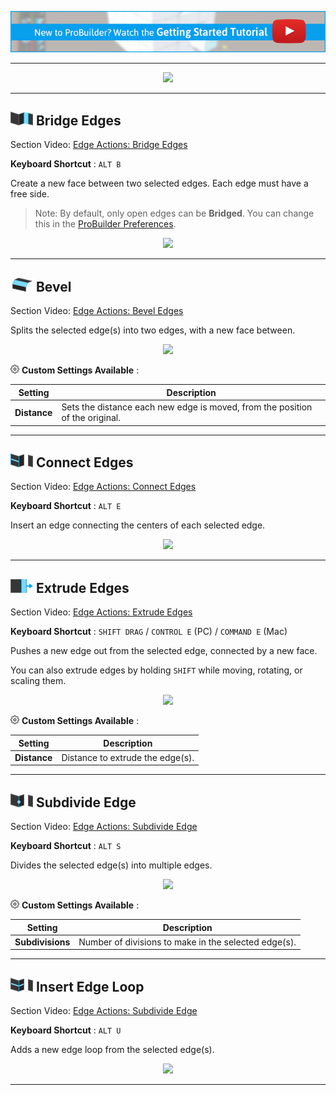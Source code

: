 [![PB Getting Started Vid Link](../images/VidLink_GettingStarted_Slim.png)](https://youtu.be/Ta3HkV_qHTc)

---

<div style="text-align:center">
<img src="../../images/Toolbar_EdgeActions.png">
</div>

---

## ![Bridge Edges Icon](../images/icons/Edge_Bridge.png "Bridge Edges Icon") Bridge Edges

<div class="video-link">
Section Video: <a href="https://youtu.be/de927QxOW9E?list=PLrJfHfcFkLM-b6_N-musBp4MFaEnxpF6y">Edge Actions: Bridge Edges</a>
</div>

**Keyboard Shortcut** : `ALT B`

Create a new face between two selected edges. Each edge must have a free side.

> Note: By default, only open edges can be **Bridged**. You can change this in the [ProBuilder Preferences](../preferences/preferences/#bridge-perimeter-edges-only).

<div style="text-align:center">
<img src="../../images/BridgeEdges_Example.png">
</div>

---

<a id="bevel"></a>
## ![Bevel Edges Icon](../images/icons/Edge_Bevel.png "Bevel Edges Icon") Bevel

<div class="video-link">
Section Video: <a href="https://youtu.be/gEc6wjEj960?list=PLrJfHfcFkLM-b6_N-musBp4MFaEnxpF6y">Edge Actions: Bevel Edges</a>
</div>

<!-- **Keyboard Shortcut** : `ALT B` -->

Splits the selected edge(s) into two edges, with a new face between.

<div style="text-align:center">
<img src="../../images/BevelEdges_Example.png">
</div>

![Options Icon](../images/icons/Options.png) **Custom Settings Available** :

Setting | Description
--- | ---
**Distance** | Sets the distance each new edge is moved, from the position of the original.

---

## ![Connect Edges Icon](../images/icons/Edge_Connect.png "Connect Edges Icon") Connect Edges

<div class="video-link">
Section Video: <a href="https://youtu.be/3wcSPqZy6Oc?list=PLrJfHfcFkLM-b6_N-musBp4MFaEnxpF6y">Edge Actions: Connect Edges</a>
</div>

**Keyboard Shortcut** : `ALT E`

Insert an edge connecting the centers of each selected edge.

<div style="text-align:center">
<img src="../../images/ConnectEdges_Example.png">
</div>

---

## ![Extrude Edges Icon](../images/icons/Edge_Extrude.png "Extrude Edges Icon") Extrude Edges

<div class="video-link">
Section Video: <a href="https://youtu.be/r7-3zkDfxGQ?list=PLrJfHfcFkLM-b6_N-musBp4MFaEnxpF6y">Edge Actions: Extrude Edges</a>
</div>

**Keyboard Shortcut** : `SHIFT DRAG` / `CONTROL E` (PC) / `COMMAND E` (Mac)

Pushes a new edge out from the selected edge, connected by a new face.

You can also extrude edges by holding `SHIFT` while moving, rotating, or scaling them.

<div style="text-align:center">
<img src="../../images/ExtrudeEdges_Example.png">
</div>

![Options Icon](../images/icons/Options.png) **Custom Settings Available** :

Setting | Description
--- | ---
**Distance** | Distance to extrude the edge(s).

---

## ![Subdivide Edge Icon](../images/icons/Edge_Subdivide.png "Subdivide Edge Icon") Subdivide Edge

<div class="video-link">
Section Video: <a href="https://youtu.be/CC3J82ZY6-g?list=PLrJfHfcFkLM-b6_N-musBp4MFaEnxpF6y">Edge Actions: Subdivide Edge</a>
</div>

**Keyboard Shortcut** : `ALT S`

Divides the selected edge(s) into multiple edges.

<div style="text-align:center">
<img src="../../images/SubdivideEdge_Example.png">
</div>

![Options Icon](../images/icons/Options.png) **Custom Settings Available** :

Setting | Description
--- | ---
**Subdivisions** | Number of divisions to make in the selected edge(s).

---

## ![Insert Edge Loop Icon](../images/icons/Edge_InsertLoop.png "Insert Edge Loop Icon") Insert Edge Loop

<div class="video-link">
Section Video: <a href=https://youtu.be/Sy6K4SBDRGo?list=PLrJfHfcFkLM-b6_N-musBp4MFaEnxpF6y">Edge Actions: Subdivide Edge</a>
</div>

**Keyboard Shortcut** : `ALT U`

Adds a new edge loop from the selected edge(s).

<div style="text-align:center">
<img src="../../images/InsertEdgeLoop_Example.png">
</div>

---
